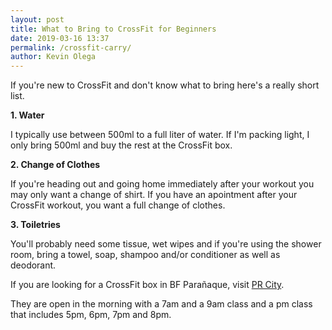 ```yaml
--- 
layout: post 
title: What to Bring to CrossFit for Beginners
date: 2019-03-16 13:37
permalink: /crossfit-carry/ 
author: Kevin Olega 
--- 
```

If you're new to CrossFit and don't know what to bring here's a really short list.


**1. Water**

I typically use between 500ml to a full liter of water. If I'm packing light, I only bring 500ml and buy the rest at the CrossFit box.


**2. Change of Clothes**

If you're heading out and going home immediately after your workout you may only want a change of shirt. If you have an apointment after your CrossFit workout, you want a full change of clothes.


**3. Toiletries**

You'll probably need some tissue, wet wipes and if you're using the shower room, bring a towel, soap, shampoo and/or conditioner as well as deodorant.

If you are looking for a CrossFit box in BF Parañaque, visit [PR City](http://prcitycf.com/).

They are open in the morning with a 7am and a 9am class and a pm class that includes 5pm, 6pm, 7pm and 8pm.